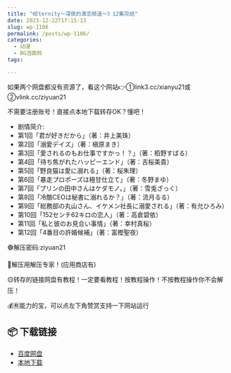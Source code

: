 ```yaml
---
title: "《Eternity～深夜的濡恋频道～》12集完结"
date: 2023-12-22T17:15:13
slug: wp-1106
permalink: /posts/wp-1106/
categories:
  - 动漫
  - BG泡面档
tags:

---
```


如果两个网盘都没有资源了，看这个网站👉①link3.cc/xianyu21或②vlink.cc/ziyuan21

不需要注册账号！直接点本地下载转存OK？懂吧！

*   剧情简介:
*   第1回「君が好きだから」（著：井上美珠）
*   第2回「溺愛デイズ」（著：槇原まき）
*   第3回「愛されるのもお仕事ですかっ！？」（著：栢野すばる）
*   第4回「待ち焦がれたハッピーエンド」（著：吉桜美貴）
*   第5回「野良猫は愛に溺れる」（著：桜朱理）
*   第6回「暴走プロポーズは極甘仕立て」（著：冬野まゆ）
*   第7回「プリンの田中さんはケダモノ。」（著：雪兎ざっく）
*   第8回「冷酷CEOは秘書に溺れるか？」（著：流月るる）
*   第9回「総務部の丸山さん、イケメン社長に溺愛される」（著：有允ひろみ）
*   第10回「152センチ62キロの恋人」（著：高倉碧依）
*   第11回「私と彼のお見合い事情」（著：幸村真桜）
*   第12回「4番目の許婚候補」（著：富樫聖夜）

🟢解压密码:ziyuan21

🔵解压用解压专家！(应用商店有)

🟡转存的链接网盘有教程！一定要看教程！按教程操作！不按教程操作你不会解压！

💰🈶能力的宝，可以点左下角赞赏支持一下网站运行

## 📦 下载链接
- [百度网盘](https://blziyuan21.com/pay-download/1106?key=7d5f9e2627&down_id=0)
- [本地下载](https://blziyuan21.com/pay-download/1106?key=7d5f9e2627&down_id=1)

